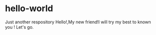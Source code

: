 # hello-world
Just another respository
Hello!,My new friend!I will try my best to known you ! Let's go.
